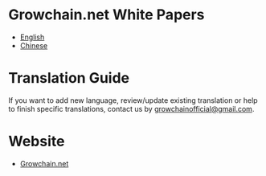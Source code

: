 # Growchain.net White Papers

- [English](En/Whitepaper-En.pdf)
- [Chinese](Ch/Whitepaper-Ch.pdf)

# Translation Guide

If you want to add new language, review/update existing translation or help to finish specific translations, contact us by growchainofficial@gmail.com.

# Website

- [Growchain.net](growchain.net)
